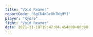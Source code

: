```yaml
---
title: "Void Reaver"
reportCode: "6gCk4KGrXh7WqHY1"
player: "Kyore"
fight: "Void Reaver"
date: 2021-11-10T19:47:04.454000+00:00
---
```

